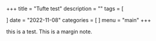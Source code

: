 +++
title = "Tufte test"
description = ""
tags = [

]
date = "2022-11-08"
categories = [
]
menu = "main"
+++


this is a test. <a class = "marginnote">This is a margin note.</a>


